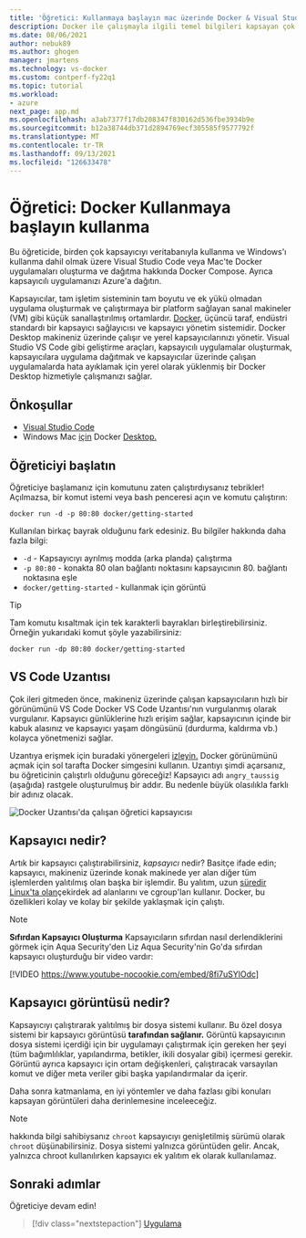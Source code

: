 ```yaml
---
title: 'Öğretici: Kullanmaya başlayın mac üzerinde Docker & Visual Studio Code ile Windows oluşturma'
description: Docker ile çalışmayla ilgili temel bilgileri kapsayan çok adımlı bir öğretici Visual Studio Code.
ms.date: 08/06/2021
author: nebuk89
ms.author: ghogen
manager: jmartens
ms.technology: vs-docker
ms.custom: contperf-fy22q1
ms.topic: tutorial
ms.workload:
- azure
next_page: app.md
ms.openlocfilehash: a3ab7377f17db208347f830162d536fbe3934b9e
ms.sourcegitcommit: b12a38744db371d2894769ecf305585f9577792f
ms.translationtype: MT
ms.contentlocale: tr-TR
ms.lasthandoff: 09/13/2021
ms.locfileid: "126633478"
---
```

# <a name="tutorial-get-started-with-docker"></a>Öğretici: Docker Kullanmaya başlayın kullanma

Bu öğreticide, birden çok kapsayıcıyı veritabanıyla kullanma ve Windows'ı kullanma dahil olmak üzere Visual Studio Code veya Mac'te Docker uygulamaları oluşturma ve dağıtma hakkında Docker Compose. Ayrıca kapsayıcılı uygulamanızı Azure'a dağıtın.

Kapsayıcılar, tam işletim sisteminin tam boyutu ve ek yükü olmadan uygulama oluşturmak ve çalıştırmaya bir platform sağlayan sanal makineler (VM) gibi küçük sanallaştırılmış ortamlardır. [Docker,](https://www.docker.com) üçüncü taraf, endüstri standardı bir kapsayıcı sağlayıcısı ve kapsayıcı yönetim sistemidir. Docker Desktop makineniz üzerinde çalışır ve yerel kapsayıcılarınızı yönetir. Visual Studio VS Code gibi geliştirme araçları, kapsayıcılı uygulamalar oluşturmak, kapsayıcılara uygulama dağıtmak ve kapsayıcılar üzerinde çalışan uygulamalarda hata ayıklamak için yerel olarak yüklenmiş bir Docker Desktop hizmetiyle çalışmanızı sağlar.

## <a name="prerequisites"></a>Önkoşullar

- [Visual Studio Code](https://code.microsoft.com/download)
- Windows Mac [için](https://docs.docker.com/docker-for-windows/install/) Docker [Desktop.](https://docs.docker.com/docker-for-mac/install/)

## <a name="start-the-tutorial"></a>Öğreticiyi başlatın

Öğreticiye başlamanız için komutunu zaten çalıştırdıysanız tebrikler!  Açılmazsa, bir komut istemi veya bash penceresi açın ve komutu çalıştırın:

```cli
docker run -d -p 80:80 docker/getting-started
```

Kullanılan birkaç bayrak olduğunu fark edesiniz. Bu bilgiler hakkında daha fazla bilgi:

- `-d` - Kapsayıcıyı ayrılmış modda (arka planda) çalıştırma
- `-p 80:80` - konakta 80 olan bağlantı noktasını kapsayıcının 80. bağlantı noktasına eşle
- `docker/getting-started` - kullanmak için görüntü

> [!TIP]
> Tam komutu kısaltmak için tek karakterli bayrakları birleştirebilirsiniz.
> Örneğin yukarıdaki komut şöyle yazabilirsiniz:
>
> ```cli
> docker run -dp 80:80 docker/getting-started
> ```

## <a name="the-vs-code-extension"></a>VS Code Uzantısı

Çok ileri gitmeden önce, makineniz üzerinde çalışan kapsayıcıların hızlı bir görünümünü VS Code Docker VS Code Uzantısı'nın vurgulanmış olarak vurgulanır. Kapsayıcı günlüklerine hızlı erişim sağlar, kapsayıcının içinde bir kabuk alasınız ve kapsayıcı yaşam döngüsünü (durdurma, kaldırma vb.) kolayca yönetmenizi sağlar.

Uzantıya erişmek için buradaki yönergeleri [izleyin.](https://code.visualstudio.com/docs/containers/overview) Docker görünümünü açmak için sol tarafta Docker simgesini kullanın. Uzantıyı şimdi açarsanız, bu öğreticinin çalıştırlı olduğunu göreceğiz! Kapsayıcı adı `angry_taussig` (aşağıda) rastgele oluşturulmuş bir addır. Bu nedenle büyük olasılıkla farklı bir adınız olacak.

![Docker Uzantısı'da çalışan öğretici kapsayıcısı](media/vs-tutorial-in-extension.png)

## <a name="what-is-a-container"></a>Kapsayıcı nedir?

Artık bir kapsayıcı çalıştırabilirsiniz, *kapsayıcı* nedir? Basitçe ifade edin; kapsayıcı, makineniz üzerinde konak makinede yer alan diğer tüm işlemlerden yalıtılmış olan başka bir işlemdir. Bu yalıtım, uzun [süredir Linux'ta olan](https://medium.com/@saschagrunert/demystifying-containers-part-i-kernel-space-2c53d6979504)çekirdek ad alanlarını ve cgroup'ları kullanır. Docker, bu özellikleri kolay ve kolay bir şekilde yaklaşmak için çalıştı.

> [!NOTE]
> **Sıfırdan Kapsayıcı Oluşturma** Kapsayıcıların sıfırdan nasıl derlendiklerini görmek için Aqua Security'den Liz Aqua Security'nin Go'da sıfırdan kapsayıcı oluşturduğu bir video vardır:
>
> [!VIDEO https://www.youtube-nocookie.com/embed/8fi7uSYlOdc]

## <a name="what-is-a-container-image"></a>Kapsayıcı görüntüsü nedir?

Kapsayıcıyı çalıştırarak yalıtılmış bir dosya sistemi kullanır. Bu özel dosya sistemi bir kapsayıcı görüntüsü **tarafından sağlanır.** Görüntü kapsayıcının dosya sistemi içerdiği için bir uygulamayı çalıştırmak için gereken her şeyi (tüm bağımlılıklar, yapılandırma, betikler, ikili dosyalar gibi) içermesi gerekir. Görüntü ayrıca kapsayıcı için ortam değişkenleri, çalıştıracak varsayılan komut ve diğer meta veriler gibi başka yapılandırmalar da içerir.

Daha sonra katmanlama, en iyi yöntemler ve daha fazlası gibi konuları kapsayan görüntüleri daha derinlemesine inceleeceğiz.

> [!NOTE]
> hakkında bilgi sahibiysanız `chroot` kapsayıcıyı genişletilmiş sürümü olarak `chroot` düşünabilirsiniz. Dosya sistemi yalnızca görüntüden gelir. Ancak, yalnızca chroot kullanılırken kapsayıcı ek yalıtım ek olarak kullanılamaz.

## <a name="next-steps"></a>Sonraki adımlar

Öğreticiye devam edin!

> [!div class="nextstepaction"]
> [Uygulama](your-application.md)
